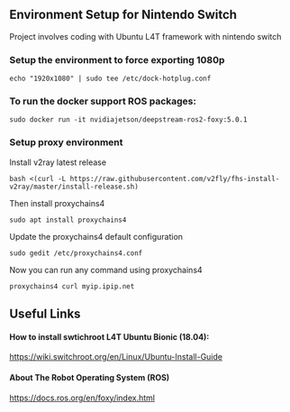 ## Environment Setup for Nintendo Switch
Project involves coding with Ubuntu L4T framework with nintendo switch


### Setup the environment to force exporting 1080p 

	echo "1920x1080" | sudo tee /etc/dock-hotplug.conf

### To run the docker support ROS packages:

	sudo docker run -it nvidiajetson/deepstream-ros2-foxy:5.0.1
	
### Setup proxy environment 

Install v2ray latest release

	bash <(curl -L https://raw.githubusercontent.com/v2fly/fhs-install-v2ray/master/install-release.sh)

Then install proxychains4 

	sudo apt install proxychains4
	
Update the proxychains4 default configuration

	sudo gedit /etc/proxychains4.conf
	
Now you can run any command using proxychains4 

	proxychains4 curl myip.ipip.net



## Useful Links

#### How to install swtichroot L4T Ubuntu Bionic (18.04): 

https://wiki.switchroot.org/en/Linux/Ubuntu-Install-Guide

#### About The Robot Operating System (ROS)

https://docs.ros.org/en/foxy/index.html
